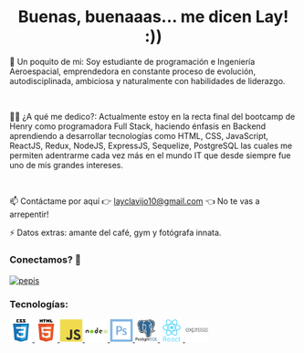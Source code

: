 <h1 align="center">Buenas, buenaaas... me dicen Lay! :))</h1>

<p>
🚀 Un poquito de mi: Soy estudiante de programación e Ingeniería Aeroespacial, emprendedora en constante proceso de evolución, autodisciplinada, ambiciosa y naturalmente con habilidades de liderazgo.
</p> <br>


<p> 👩‍💻 ¿A qué me dedico?: Actualmente estoy en la recta final del bootcamp de Henry como programadora Full Stack, haciendo énfasis en Backend aprendiendo a desarrollar tecnologías como HTML, CSS, JavaScript, ReactJS, Redux, NodeJS, ExpressJS, Sequelize, PostgreSQL las cuales me permiten adentrarme cada vez más en el mundo IT que desde siempre fue uno de mis grandes intereses.
</p> <br>

📫 Contáctame por aquí 👉 layclavijo10@gmail.com 👈 No te vas a arrepentir! <br>

<p>⚡ Datos extras: amante del café, gym y fotógrafa innata. </p>

<h3 align="left">Conectamos? 💫</h3>
<p align="left">
<a href="https://linkedin.com/in/pepis" target="blank"><img align="center" src="https://raw.githubusercontent.com/rahuldkjain/github-profile-readme-generator/master/src/images/icons/Social/linked-in-alt.svg" alt="pepis" height="30" width="40" /></a>
</p>

<h3 align="left">Tecnologías:</h3>
<p align="left"> <a href="https://www.w3schools.com/css/" target="_blank" rel="noreferrer"> <img src="https://raw.githubusercontent.com/devicons/devicon/master/icons/css3/css3-original-wordmark.svg" alt="css3" width="40" height="40"/> </a> <a href="https://www.w3.org/html/" target="_blank" rel="noreferrer"> <img src="https://raw.githubusercontent.com/devicons/devicon/master/icons/html5/html5-original-wordmark.svg" alt="html5" width="40" height="40"/> </a> <a href="https://developer.mozilla.org/en-US/docs/Web/JavaScript" target="_blank" rel="noreferrer"> <img src="https://raw.githubusercontent.com/devicons/devicon/master/icons/javascript/javascript-original.svg" alt="javascript" width="40" height="40"/> </a> <a href="https://nodejs.org" target="_blank" rel="noreferrer"> <img src="https://raw.githubusercontent.com/devicons/devicon/master/icons/nodejs/nodejs-original-wordmark.svg" alt="nodejs" width="40" height="40"/> </a> <a href="https://www.photoshop.com/en" target="_blank" rel="noreferrer"> <img src="https://raw.githubusercontent.com/devicons/devicon/master/icons/photoshop/photoshop-line.svg" alt="photoshop" width="40" height="40"/> </a> <a href="https://www.postgresql.org" target="_blank" rel="noreferrer"> <img src="https://raw.githubusercontent.com/devicons/devicon/master/icons/postgresql/postgresql-original-wordmark.svg" alt="postgresql" width="40" height="40"/> </a> <a href="https://reactjs.org/" target="_blank" rel="noreferrer"> <img src="https://raw.githubusercontent.com/devicons/devicon/master/icons/react/react-original-wordmark.svg" alt="react" width="40" height="40"/> </a> <a href="https://expressjs.com" target="_blank" rel="noreferrer"> <img src="https://raw.githubusercontent.com/devicons/devicon/master/icons/express/express-original-wordmark.svg" alt="express" width="40" height="40"/> </a> </p>
  
